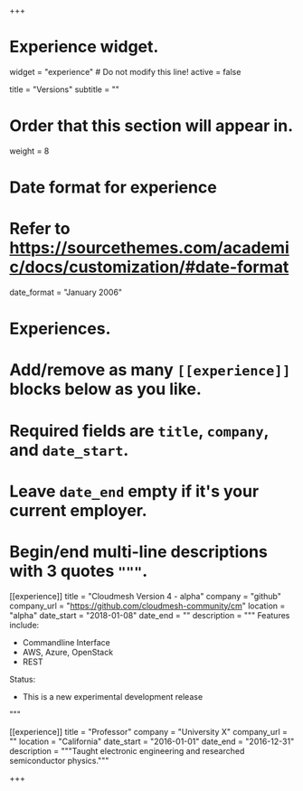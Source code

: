 +++
# Experience widget.
widget = "experience"  # Do not modify this line!
active = false

title = "Versions"
subtitle = ""

# Order that this section will appear in.
weight = 8

# Date format for experience
#   Refer to https://sourcethemes.com/academic/docs/customization/#date-format
date_format = "January 2006"

# Experiences.
#   Add/remove as many `[[experience]]` blocks below as you like.
#   Required fields are `title`, `company`, and `date_start`.
#   Leave `date_end` empty if it's your current employer.
#   Begin/end multi-line descriptions with 3 quotes `"""`.
[[experience]]
  title = "Cloudmesh Version 4 - alpha"
  company = "github"
  company_url = "https://github.com/cloudmesh-community/cm"
  location = "alpha"
  date_start = "2018-01-08"
  date_end = ""
  description = """
  Features include:
  
  * Commandline Interface
  * AWS, Azure, OpenStack
  * REST

 Status:

  * This is a new experimental development release

  """

[[experience]]
  title = "Professor"
  company = "University X"
  company_url = ""
  location = "California"
  date_start = "2016-01-01"
  date_end = "2016-12-31"
  description = """Taught electronic engineering and researched semiconductor physics."""

+++
